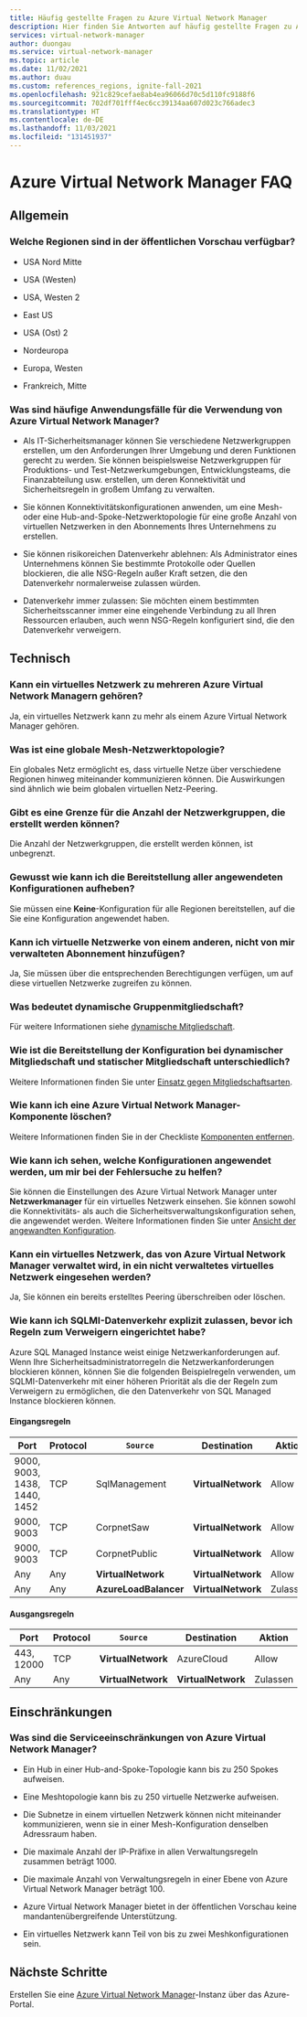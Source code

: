 ```yaml
---
title: Häufig gestellte Fragen zu Azure Virtual Network Manager
description: Hier finden Sie Antworten auf häufig gestellte Fragen zu Azure Virtual Network Manager.
services: virtual-network-manager
author: duongau
ms.service: virtual-network-manager
ms.topic: article
ms.date: 11/02/2021
ms.author: duau
ms.custom: references_regions, ignite-fall-2021
ms.openlocfilehash: 921c829cefae8ab4ea96066d70c5d110fc9188f6
ms.sourcegitcommit: 702df701fff4ec6cc39134aa607d023c766adec3
ms.translationtype: HT
ms.contentlocale: de-DE
ms.lasthandoff: 11/03/2021
ms.locfileid: "131451937"
---
```

# <a name="azure-virtual-network-manager-faq"></a>Azure Virtual Network Manager FAQ

## <a name="general"></a>Allgemein

### <a name="what-regions-are-available-in-public-preview"></a>Welche Regionen sind in der öffentlichen Vorschau verfügbar?

* USA Nord Mitte

* USA (Westen)

* USA, Westen 2

* East US

* USA (Ost) 2

* Nordeuropa

* Europa, Westen

* Frankreich, Mitte

### <a name="what-are-common-use-cases-for-using-azure-virtual-network-manager"></a>Was sind häufige Anwendungsfälle für die Verwendung von Azure Virtual Network Manager?

* Als IT-Sicherheitsmanager können Sie verschiedene Netzwerkgruppen erstellen, um den Anforderungen Ihrer Umgebung und deren Funktionen gerecht zu werden. Sie können beispielsweise Netzwerkgruppen für Produktions- und Test-Netzwerkumgebungen, Entwicklungsteams, die Finanzabteilung usw. erstellen, um deren Konnektivität und Sicherheitsregeln in großem Umfang zu verwalten. 

* Sie können Konnektivitätskonfigurationen anwenden, um eine Mesh- oder eine Hub-and-Spoke-Netzwerktopologie für eine große Anzahl von virtuellen Netzwerken in den Abonnements Ihres Unternehmens zu erstellen. 

* Sie können risikoreichen Datenverkehr ablehnen: Als Administrator eines Unternehmens können Sie bestimmte Protokolle oder Quellen blockieren, die alle NSG-Regeln außer Kraft setzen, die den Datenverkehr normalerweise zulassen würden.   

* Datenverkehr immer zulassen: Sie möchten einem bestimmten Sicherheitsscanner immer eine eingehende Verbindung zu all Ihren Ressourcen erlauben, auch wenn NSG-Regeln konfiguriert sind, die den Datenverkehr verweigern.   

## <a name="technical"></a>Technisch

### <a name="can-a-virtual-network-belong-to-multiple-azure-virtual-network-managers"></a>Kann ein virtuelles Netzwerk zu mehreren Azure Virtual Network Managern gehören?

Ja, ein virtuelles Netzwerk kann zu mehr als einem Azure Virtual Network Manager gehören.

### <a name="what-is-a-global-mesh-network-topology"></a>Was ist eine globale Mesh-Netzwerktopologie?

Ein globales Netz ermöglicht es, dass virtuelle Netze über verschiedene Regionen hinweg miteinander kommunizieren können. Die Auswirkungen sind ähnlich wie beim globalen virtuellen Netz-Peering.

### <a name="is-there-a-limit-to-how-many-network-groups-can-be-created"></a>Gibt es eine Grenze für die Anzahl der Netzwerkgruppen, die erstellt werden können?

Die Anzahl der Netzwerkgruppen, die erstellt werden können, ist unbegrenzt.

### <a name="how-do-i-remove-the-deployment-of-all-applied-configurations"></a>Gewusst wie kann ich die Bereitstellung aller angewendeten Konfigurationen aufheben?

Sie müssen eine **Keine**-Konfiguration für alle Regionen bereitstellen, auf die Sie eine Konfiguration angewendet haben.

### <a name="can-i-add-virtual-networks-from-another-subscription-not-managed-by-myself"></a>Kann ich virtuelle Netzwerke von einem anderen, nicht von mir verwalteten Abonnement hinzufügen?

Ja, Sie müssen über die entsprechenden Berechtigungen verfügen, um auf diese virtuellen Netzwerke zugreifen zu können.

### <a name="what-is-dynamic-group-membership"></a>Was bedeutet dynamische Gruppenmitgliedschaft?

Für weitere Informationen siehe [dynamische Mitgliedschaft](concept-network-groups.md#dynamic-membership).

### <a name="how-does-the-deployment-of-configuration-differ-for-dynamic-membership-and-static-membership"></a>Wie ist die Bereitstellung der Konfiguration bei dynamischer Mitgliedschaft und statischer Mitgliedschaft unterschiedlich?

Weitere Informationen finden Sie unter [Einsatz gegen Mitgliedschaftsarten](concept-deployments.md#deployment).

### <a name="how-do-i-delete-an-azure-virtual-network-manager-component"></a>Wie kann ich eine Azure Virtual Network Manager-Komponente löschen?

Weitere Informationen finden Sie in der Checkliste [Komponenten entfernen](concept-remove-components-checklist.md).

### <a name="how-can-i-see-what-configurations-are-applied-to-help-me-troubleshoot"></a>Wie kann ich sehen, welche Konfigurationen angewendet werden, um mir bei der Fehlersuche zu helfen?

Sie können die Einstellungen des Azure Virtual Network Manager unter **Netzwerkmanager** für ein virtuelles Netzwerk einsehen. Sie können sowohl die Konnektivitäts- als auch die Sicherheitsverwaltungskonfiguration sehen, die angewendet werden. Weitere Informationen finden Sie unter [Ansicht der angewandten Konfiguration](how-to-view-applied-configurations.md).

### <a name="can-a-virtual-network-managed-by-azure-virtual-network-manager-be-peered-to-a-non-managed-virtual-network"></a>Kann ein virtuelles Netzwerk, das von Azure Virtual Network Manager verwaltet wird, in ein nicht verwaltetes virtuelles Netzwerk eingesehen werden?

Ja, Sie können ein bereits erstelltes Peering überschreiben oder löschen.

### <a name="how-can-i-explicitly-allow-sqlmi-traffic-before-having-deny-rules"></a>Wie kann ich SQLMI-Datenverkehr explizit zulassen, bevor ich Regeln zum Verweigern eingerichtet habe?

Azure SQL Managed Instance weist einige Netzwerkanforderungen auf. Wenn Ihre Sicherheitsadministratorregeln die Netzwerkanforderungen blockieren können, können Sie die folgenden Beispielregeln verwenden, um SQLMI-Datenverkehr mit einer höheren Priorität als die der Regeln zum Verweigern zu ermöglichen, die den Datenverkehr von SQL Managed Instance blockieren können.

#### <a name="inbound-rules"></a>Eingangsregeln

| Port | Protocol | `Source` | Destination | Aktion |
| ---- | -------- | ------ | ----------- | ------ |
| 9000, 9003, 1438, 1440, 1452 | TCP | SqlManagement | **VirtualNetwork** | Allow |
| 9000, 9003 | TCP | CorpnetSaw | **VirtualNetwork** | Allow |
| 9000, 9003 | TCP | CorpnetPublic | **VirtualNetwork** | Allow |
| Any | Any | **VirtualNetwork** | **VirtualNetwork** | Allow |
| Any | Any | **AzureLoadBalancer** | **VirtualNetwork** | Zulassen |

#### <a name="outbound-rules"></a>Ausgangsregeln

| Port | Protocol | `Source` | Destination | Aktion |
| ---- | -------- | ------ | ----------- | ------ |
| 443, 12000 | TCP  | **VirtualNetwork** | AzureCloud | Allow |
| Any | Any | **VirtualNetwork** | **VirtualNetwork** | Zulassen |

## <a name="limits"></a>Einschränkungen

### <a name="what-are-the-service-limitation-of-azure-virtual-network-manager"></a>Was sind die Serviceeinschränkungen von Azure Virtual Network Manager?

* Ein Hub in einer Hub-and-Spoke-Topologie kann bis zu 250 Spokes aufweisen. 

* Eine Meshtopologie kann bis zu 250 virtuelle Netzwerke aufweisen.

* Die Subnetze in einem virtuellen Netzwerk können nicht miteinander kommunizieren, wenn sie in einer Mesh-Konfiguration denselben Adressraum haben. 

* Die maximale Anzahl der IP-Präfixe in allen Verwaltungsregeln zusammen beträgt 1000. 

* Die maximale Anzahl von Verwaltungsregeln in einer Ebene von Azure Virtual Network Manager beträgt 100. 

* Azure Virtual Network Manager bietet in der öffentlichen Vorschau keine mandantenübergreifende Unterstützung.

* Ein virtuelles Netzwerk kann Teil von bis zu zwei Meshkonfigurationen sein. 

## <a name="next-steps"></a>Nächste Schritte

Erstellen Sie eine [Azure Virtual Network Manager](create-virtual-network-manager-portal.md)-Instanz über das Azure-Portal.
